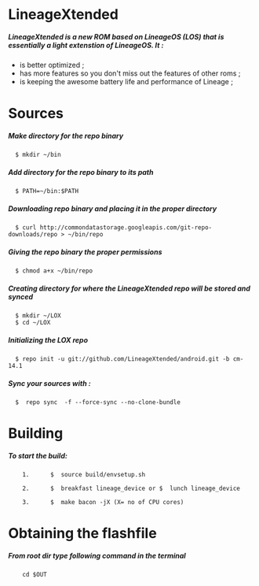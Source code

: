 LineageXtended
============

##### LineageXtended is a new ROM based on LineageOS (LOS) that is essentially a light extenstion of LineageOS. It : 
 - is better optimized ;
 - has more features so you don't miss out the features of other roms ;
 - is keeping the awesome battery life and performance of Lineage ;

Sources
============
##### Make directory for the repo binary

      $ mkdir ~/bin

##### Add directory for the repo binary to its path

      $ PATH=~/bin:$PATH

##### Downloading repo binary and placing it in the proper directory

      $ curl http://commondatastorage.googleapis.com/git-repo-downloads/repo > ~/bin/repo

##### Giving the repo binary the proper permissions

      $ chmod a+x ~/bin/repo

##### Creating directory for where the LineageXtended repo will be stored and synced

      $ mkdir ~/LOX
      $ cd ~/LOX

##### Initializing the LOX repo
      $ repo init -u git://github.com/LineageXtended/android.git -b cm-14.1

##### Sync your sources with :
      $  repo sync  -f --force-sync --no-clone-bundle

Building
============
##### To start the build: 
        1.      $  source build/envsetup.sh

        2.      $  breakfast lineage_device or $  lunch lineage_device
    
        3.      $  make bacon -jX (X= no of CPU cores)

Obtaining the flashfile
============
##### From root dir type following command in the terminal
        cd $OUT



